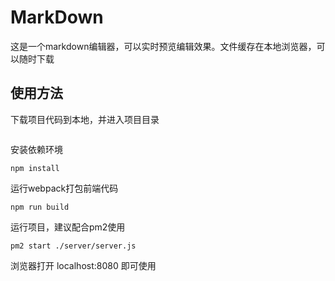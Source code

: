 # MarkDown
这是一个markdown编辑器，可以实时预览编辑效果。文件缓存在本地浏览器，可以随时下载
## 使用方法
下载项目代码到本地，并进入项目目录

```
```
安装依赖环境

```
npm install
```
运行webpack打包前端代码

```
npm run build
```

运行项目，建议配合pm2使用

```
pm2 start ./server/server.js
```

浏览器打开 localhost:8080 即可使用
